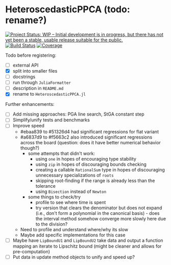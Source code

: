 # HeteroscedasticPPCA (todo: rename?)

[![Project Status: WIP – Initial development is in progress, but there has not yet been a stable, usable release suitable for the public.](https://www.repostatus.org/badges/latest/wip.svg)](https://www.repostatus.org/#wip)
[![Build Status](https://github.com/dahong67/HeteroscedasticPPCA.jl/workflows/CI/badge.svg)](https://github.com/dahong67/HeteroscedasticPPCA.jl/actions)
[![Coverage](https://codecov.io/gh/dahong67/HeteroscedasticPPCA.jl/branch/master/graph/badge.svg)](https://codecov.io/gh/dahong67/HeteroscedasticPPCA.jl)

Todo before registering:
+ [ ] external API
+ [x] split into smaller files
+ [ ] docstrings
+ [ ] run through `JuliaFormatter`
+ [ ] description in `README.md`
+ [x] rename to `HeteroscedasticPPCA.jl`

Further enhancements:
+ [ ] Add missing approaches: PGA line search, StGA constant step
+ [ ] Simplify/unify tests and benchmarks
+ [ ] Improve speed
  + #ebaa839 to #51326d4 had significant regressions for flat variant
  + #a6837d9 to #f5663c2 also introduced significant regressions across the board (question: does it have better numerical behavior though?)
    + some attempts that didn't work:
      + using `one` in hopes of encouraging type stability
      + using `zip` in hopes of discouraging bounds checking
      + creating a callable `RationalSum` type in hopes of discouraging unnecessary specializations of `roots`
      + skipping root-finding if the range is already less than the tolerance
      + using `Bisection` instead of `Newton`
    + some things to check/try
      + profile to see where time is spent
      + try version that clears the denominator but does not expand (i.e., don't form a polynomial in the canonical basis) - does the interval method somehow converge more slowly here due to the division?
  + Need to profile and understand where/why its slow
  + Maybe add specific implementations for this case
+ [ ] Maybe have `LipBoundU1` and `LipBoundU2` take data and output a function mapping an iterate to Lipschitz bound (might be cleaner and allows for pre-computation)
+ [ ] Put data in update method objects to unify and speed up?